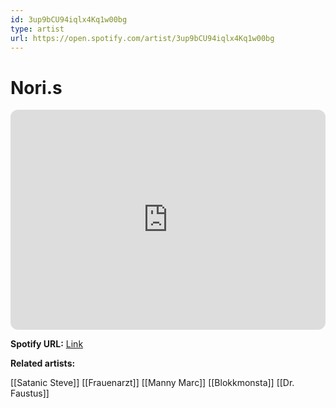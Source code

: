 ```yaml
---
id: 3up9bCU94iqlx4Kq1w00bg
type: artist
url: https://open.spotify.com/artist/3up9bCU94iqlx4Kq1w00bg
---
```

# Nori.s

<iframe style="border-radius:12px" src="https://open.spotify.com/embed/artist/3up9bCU94iqlx4Kq1w00bg" width="100%" height="352" frameBorder="0" allowfullscreen="" allow="autoplay; clipboard-write; encrypted-media; fullscreen; picture-in-picture" loading="lazy"></iframe>

**Spotify URL:** [Link](https://open.spotify.com/artist/3up9bCU94iqlx4Kq1w00bg)

**Related artists:**

[[Satanic Steve]]
[[Frauenarzt]]
[[Manny Marc]]
[[Blokkmonsta]]
[[Dr. Faustus]]
